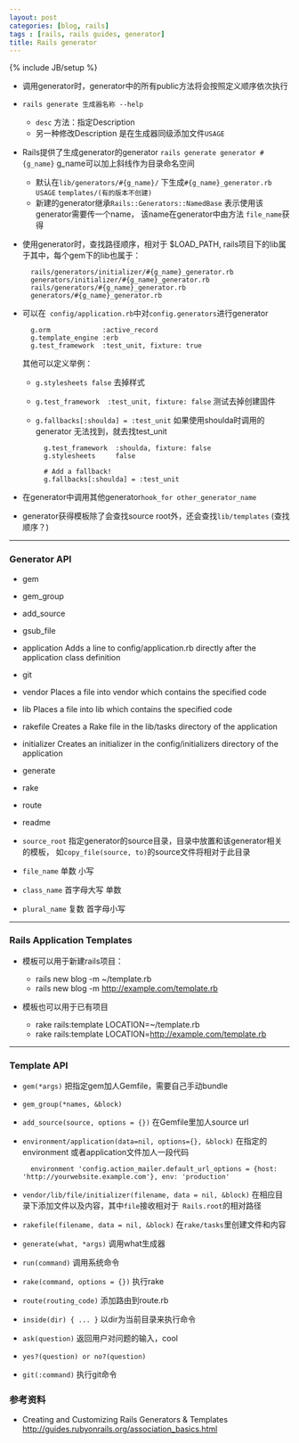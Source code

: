 ```yaml
---
layout: post
categories: [blog, rails]
tags : [rails, rails guides, generator]
title: Rails generator
---
```

{% include JB/setup %}

* 调用generator时，generator中的所有public方法将会按照定义顺序依次执行

* `rails generate 生成器名称 --help`

  * `desc` 方法：指定Description
  * 另一种修改Description 是在生成器同级添加文件`USAGE`


* Rails提供了生成generator的generator `rails generate generator #{g_name}` g_name可以加上斜线作为目录命名空间

  * 默认在`lib/generators/#{g_name}/` 下生成`#{g_name}_generator.rb` `USAGE` `templates/(有的版本不创建)`
  * 新建的generator继承`Rails::Generators::NamedBase` 表示使用该generator需要传一个name， 该name在generator中由方法 `file_name`获得

* 使用generator时，查找路径顺序，相对于 $LOAD_PATH, rails项目下的lib属于其中，每个gem下的lib也属于：

        rails/generators/initializer/#{g_name}_generator.rb
        generators/initializer/#{g_name}_generator.rb
        rails/generators/#{g_name}_generator.rb
        generators/#{g_name}_generator.rb

* 可以在` config/application.rb`中对`config.generators`进行generator

        g.orm             :active_record
        g.template_engine :erb
        g.test_framework  :test_unit, fixture: true

  其他可以定义举例：

  * `g.stylesheets false` 去掉样式
  * `g.test_framework  :test_unit, fixture: false` 测试去掉创建固件
  * `g.fallbacks[:shoulda] = :test_unit` 如果使用shoulda时调用的generator 无法找到，就去找test_unit

          g.test_framework  :shoulda, fixture: false
          g.stylesheets     false

          # Add a fallback!
          g.fallbacks[:shoulda] = :test_unit

* 在generator中调用其他generator`hook_for other_generator_name`

* generator获得模板除了会查找source root外，还会查找`lib/templates` (查找顺序？)



---

### Generator API

* gem
* gem_group
* add_source
* gsub_file
* application Adds a line to config/application.rb directly after the application class definition
* git
* vendor Places a file into vendor which contains the specified code
* lib Places a file into lib which contains the specified code
* rakefile Creates a Rake file in the lib/tasks directory of the application
* initializer Creates an initializer in the config/initializers directory of the application
* generate
* rake
* route
* readme

* `source_root` 指定generator的source目录，目录中放置和该generator相关的模板， 如`copy_file(source, to)`的source文件将相对于此目录

* `file_name` 单数 小写

* `class_name` 首字母大写 单数

* `plural_name` 复数 首字母小写

---

### Rails Application Templates

* 模板可以用于新建rails项目：

  * rails new blog -m ~/template.rb
  * rails new blog -m http://example.com/template.rb

* 模板也可以用于已有项目

  * rake rails:template LOCATION=~/template.rb
  * rake rails:template LOCATION=http://example.com/template.rb

---

### Template API

* `gem(*args)` 把指定gem加人Gemfile，需要自己手动bundle
* `gem_group(*names, &block)`
* `add_source(source, options = {})` 在Gemfile里加人source url
* `environment/application(data=nil, options={}, &block)` 在指定的environment 或者application文件加人一段代码

        environment 'config.action_mailer.default_url_options = {host: 'http://yourwebsite.example.com'}, env: 'production'

* `vendor/lib/file/initializer(filename, data = nil, &block)`  在相应目录下添加文件以及内容，其中`file`接收相对于` Rails.root`的相对路径
* `rakefile(filename, data = nil, &block)` 在`rake/tasks`里创建文件和内容
* `generate(what, *args)` 调用what生成器
* `run(command)` 调用系统命令
* `rake(command, options = {})` 执行rake
* `route(routing_code)` 添加路由到route.rb
* `inside(dir) { ... }` 以dir为当前目录来执行命令
* `ask(question)` 返回用户对问题的输入，cool
* `yes?(question) or no?(question)`
* `git(:command)` 执行git命令

### 参考资料

* Creating and Customizing Rails Generators & Templates <http://guides.rubyonrails.org/association_basics.html>
